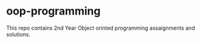 # oop-programming

This repo contains 2nd Year Object orinted programming assaignments and solutions.
